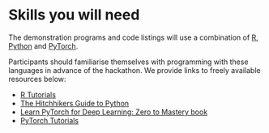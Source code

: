 # Skills you will need

The demonstration programs and code listings will use a combination of [R](https://www.r-project.org/), [Python](https://www.python.org/) and [PyTorch](https://pytorch.org/).

Participants should familiarise themselves with programming with these languages in advance of the hackathon. We provide links to freely available resources below:

- [R Tutorials](https://open.ed.ac.uk/r-tutorials/)
- [The Hitchhikers Guide to Python](https://docs.python-guide.org/intro/learning/)
- [Learn PyTorch for Deep Learning: Zero to Mastery book](https://www.learnpytorch.io/)
- [PyTorch Tutorials](https://pytorch.org/tutorials/)


